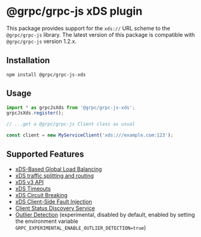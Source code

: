 # @grpc/grpc-js xDS plugin

This package provides support for the `xds://` URL scheme to the `@grpc/grpc-js` library. The latest version of this package is compatible with `@grpc/grpc-js` version 1.2.x.

## Installation

```
npm install @grpc/grpc-js-xds
```

## Usage

```ts
import * as grpcJsXds from '@grpc/grpc-js-xds';
grpcJsXds.register();

// ...get a @grpc/grpc-js Client class as usual

const client = new MyServiceClient('xds:///example.com:123');
```

## Supported Features

 - [xDS-Based Global Load Balancing](https://github.com/grpc/proposal/blob/master/A27-xds-global-load-balancing.md)
 - [xDS traffic splitting and routing](https://github.com/grpc/proposal/blob/master/A28-xds-traffic-splitting-and-routing.md)
 - [xDS v3 API](https://github.com/grpc/proposal/blob/master/A30-xds-v3.md)
 - [xDS Timeouts](https://github.com/grpc/proposal/blob/master/A31-xds-timeout-support-and-config-selector.md)
 - [xDS Circuit Breaking](https://github.com/grpc/proposal/blob/master/A32-xds-circuit-breaking.md)
 - [xDS Client-Side Fault Injection](https://github.com/grpc/proposal/blob/master/A33-Fault-Injection.md)
 - [Client Status Discovery Service](https://github.com/grpc/proposal/blob/master/A40-csds-support.md)
 - [Outlier Detection](https://github.com/grpc/proposal/blob/master/A50-xds-outlier-detection.md) (experimental, disabled by default, enabled by setting the environment variable `GRPC_EXPERIMENTAL_ENABLE_OUTLIER_DETECTION=true`)